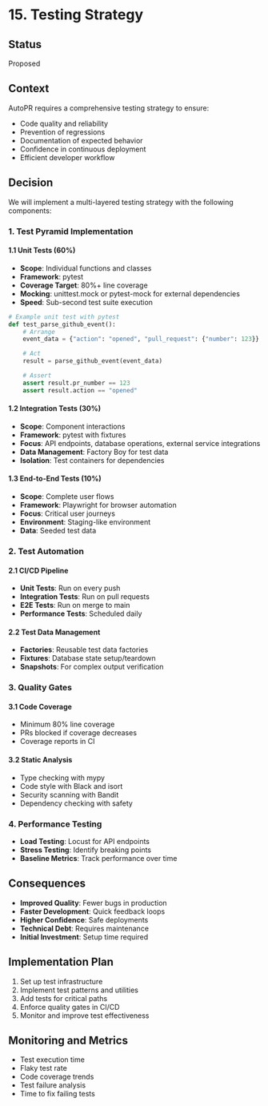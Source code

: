 # 15. Testing Strategy

## Status

Proposed

## Context

AutoPR requires a comprehensive testing strategy to ensure:

- Code quality and reliability
- Prevention of regressions
- Documentation of expected behavior
- Confidence in continuous deployment
- Efficient developer workflow

## Decision

We will implement a multi-layered testing strategy with the following components:

### 1. Test Pyramid Implementation

#### 1.1 Unit Tests (60%)

- **Scope**: Individual functions and classes
- **Framework**: pytest
- **Coverage Target**: 80%+ line coverage
- **Mocking**: unittest.mock or pytest-mock for external dependencies
- **Speed**: Sub-second test suite execution

```python
# Example unit test with pytest
def test_parse_github_event():
    # Arrange
    event_data = {"action": "opened", "pull_request": {"number": 123}}

    # Act
    result = parse_github_event(event_data)

    # Assert
    assert result.pr_number == 123
    assert result.action == "opened"
```

#### 1.2 Integration Tests (30%)

- **Scope**: Component interactions
- **Framework**: pytest with fixtures
- **Focus**: API endpoints, database operations, external service integrations
- **Data Management**: Factory Boy for test data
- **Isolation**: Test containers for dependencies

#### 1.3 End-to-End Tests (10%)

- **Scope**: Complete user flows
- **Framework**: Playwright for browser automation
- **Focus**: Critical user journeys
- **Environment**: Staging-like environment
- **Data**: Seeded test data

### 2. Test Automation

#### 2.1 CI/CD Pipeline

- **Unit Tests**: Run on every push
- **Integration Tests**: Run on pull requests
- **E2E Tests**: Run on merge to main
- **Performance Tests**: Scheduled daily

#### 2.2 Test Data Management

- **Factories**: Reusable test data factories
- **Fixtures**: Database state setup/teardown
- **Snapshots**: For complex output verification

### 3. Quality Gates

#### 3.1 Code Coverage

- Minimum 80% line coverage
- PRs blocked if coverage decreases
- Coverage reports in CI

#### 3.2 Static Analysis

- Type checking with mypy
- Code style with Black and isort
- Security scanning with Bandit
- Dependency checking with safety

### 4. Performance Testing

- **Load Testing**: Locust for API endpoints
- **Stress Testing**: Identify breaking points
- **Baseline Metrics**: Track performance over time

## Consequences

- **Improved Quality**: Fewer bugs in production
- **Faster Development**: Quick feedback loops
- **Higher Confidence**: Safe deployments
- **Technical Debt**: Requires maintenance
- **Initial Investment**: Setup time required

## Implementation Plan

1. Set up test infrastructure
2. Implement test patterns and utilities
3. Add tests for critical paths
4. Enforce quality gates in CI/CD
5. Monitor and improve test effectiveness

## Monitoring and Metrics

- Test execution time
- Flaky test rate
- Code coverage trends
- Test failure analysis
- Time to fix failing tests
